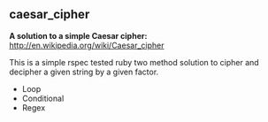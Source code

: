 ## caesar_cipher

**A solution to a simple Caesar cipher:**
http://en.wikipedia.org/wiki/Caesar_cipher

This is a simple rspec tested ruby two method solution to cipher and decipher a given string by a given factor.

* Loop
* Conditional
* Regex
